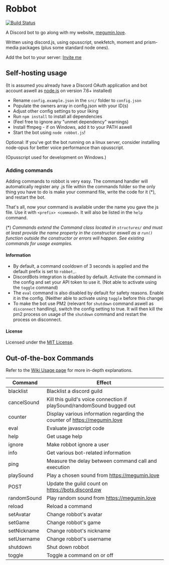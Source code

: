 # Robbot

[![Build Status](https://travis-ci.org/robflop/robbot.svg?branch=master)](https://travis-ci.org/robflop/robbot)

A Discord bot to go along with my website, [megumin.love](https://megumin.love).

Written using discord.js, using opusscript, snekfetch, moment and prism-media packages (plus some standard node ones).

Add the bot to your server: [Invite me](https://discordapp.com/oauth2/authorize?client_id=257126756069277696&scope=bot&permissions=70274048)

## Self-hosting usage

(It is assumed you already have a Discord OAuth application and bot account aswell as [node.js](https://nodejs.org/en/) on version 7.6+ installed)

- Rename `config.example.json` in the `src/` folder to `config.json`
- Populate the owners array in config.json with your ID(s)
- Adjust other config settings to your liking
- Run `npm install` to install all dependencies
- (Feel free to ignore any "unmet dependency" warnings)
- Install ffmpeg - if on Windows, add it to your PATH aswell
- Start the bot using `node robbot.js`!

Optional: If you've got the bot running on a linux server, consider installing node-opus for better voice performance than opusscript.

(Opusscript used for development on Windows.)

### Adding commands

Adding commands to robbot is very easy. The command handler will automatically register any .js file within the commands folder so
the only thing you have to do is make your command file, write the code for it (*), and restart the bot.

That's all, now your command is available under the name you gave the js file.
Use it with `<prefix> <command>`. It will also be listed in the `help` command.

(\*) *Commands extend the Command class located in `structures/` and must at least provide the name property in the constructor aswell as a `run()` function outside the constructor or errors will happen. See existing commands for usage examples.*

#### Information

- By default, a command cooldown of 3 seconds is applied and the default prefix is set to `robbot,`.
- DiscordBots integration is disabled by default. Activate the command in the config and set your API token to use it. (Not able to activate using the `toggle` command)
- The `eval` command is also disabled by default for safety reasons. Enable it in the config. (Neither able to activate using `toggle` before this change)
- To make the bot use PM2 (relevant for `shutdown` command aswell as `disconnect` handling), switch the config setting to true. It will then kill the pm2 process on usage of the `shutdown` command and restart the process on disconnect.

#### License

Licensed under the [MIT License](https://github.com/robflop/robbot/blob/master/LICENSE.md).

## Out-of-the-box Commands

Refer to the [Wiki Usage page](https://github.com/robflop/robbot/wiki/Usage) for more in-depth explanations.

| Command       | Effect                                                                                             |
|-------------  |----------------------------------------------------------------------------------------------------|
| blacklist     | Blacklist a discord guild                                                                          |
| cancelSound   | Kill this guild's voice connection if playSound/randomSound bugged out                             |
| counter       | Display various information regarding the counter of <https://megumin.love>                        |
| eval          | Evaluate javascript code                                                                           |
| help          | Get usage help                                                                                     |
| ignore        | Make robbot ignore a user                                                                          |
| info          | Get various bot-related information                                                                |
| ping          | Measure the delay between command call and execution                                               |
| playSound     | Play a chosen sound from <https://megumin.love>                                                    |
| POST          | Update the guild count on <https://bots.discord.pw>                                                |
| randomSound   | Play random sound from <https://megumin.love>                                                      |
| reload        | Reload a command                                                                                   |
| setAvatar     | Change robbot's avatar                                                                             |
| setGame       | Change robbot's game                                                                               |
| setNickname   | Change robbot's nickname                                                                           |
| setUsername   | Change robbot's username                                                                           |
| shutdown      | Shut down robbot                                                                                   |
| toggle        | Toggle a command on or off                                                                         |